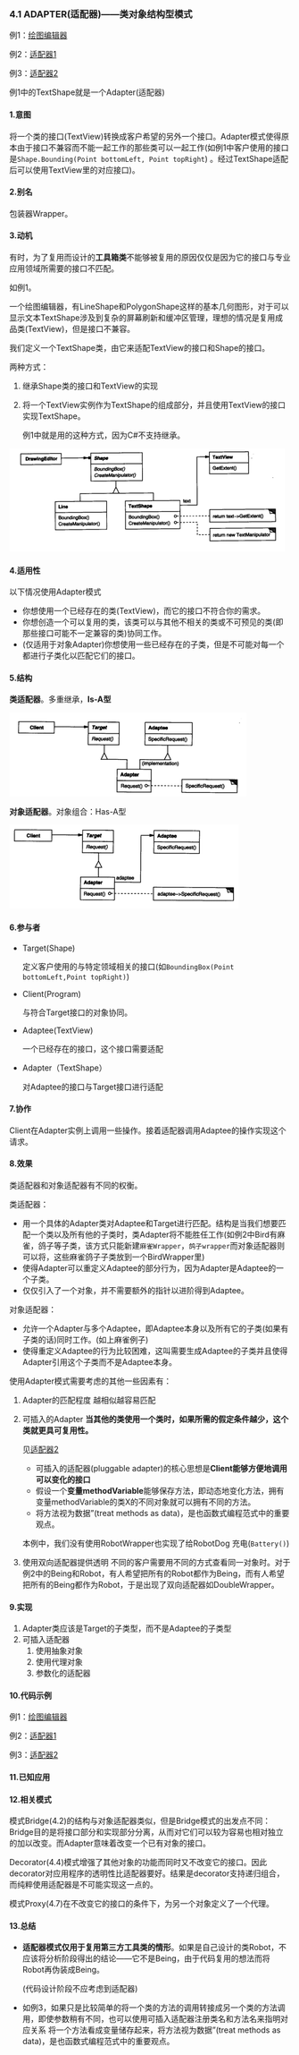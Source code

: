 ### 4.1 ADAPTER(适配器)——类对象结构型模式

例1：[绘图编辑器](./code/4.1适配器/绘图编辑器)

例2：[适配器1](./code/4.1适配器/适配器1)

例3：[适配器2](./code/4.1适配器/适配器2)

例1中的TextShape就是一个Adapter(适配器)

#### 1.意图

将一个类的接口(TextView)转换成客户希望的另外一个接口。Adapter模式使得原本由于接口不兼容而不能一起工作的那些类可以一起工作(如例1中客户使用的接口是`Shape.Bounding(Point bottomLeft, Point topRight`) 。经过TextShape适配后可以使用TextView里的对应接口)。

#### 2.别名

包装器Wrapper。

#### 3.动机

有时，为了复用而设计的**工具箱类**不能够被复用的原因仅仅是因为它的接口与专业应用领域所需要的接口不匹配。

如例1。

一个绘图编辑器，有LineShape和PolygonShape这样的基本几何图形，对于可以显示文本TextShape涉及到复杂的屏幕刷新和缓冲区管理，理想的情况是复用成品类(TextView)，但是接口不兼容。

我们定义一个TextShape类，由它来适配TextView的接口和Shape的接口。

两种方式：

1. 继承Shape类的接口和TextView的实现

2. 将一个TextView实例作为TextShape的组成部分，并且使用TextView的接口实现TextShape。

   例1中就是用的这种方式，因为C#不支持继承。

![](pic/9.png)

#### 4.适用性

以下情况使用Adapter模式

* 你想使用一个已经存在的类(TextView)，而它的接口不符合你的需求。
* 你想创造一个可以复用的类，该类可以与其他不相关的类或不可预见的类(即那些接口可能不一定兼容的类)协同工作。
* (仅适用于对象Adapter)你想使用一些已经存在的子类，但是不可能对每一个都进行子类化以匹配它们的接口。

#### 5.结构

**类适配器**。多重继承，**Is-A型**

![](pic/10.png)

**对象适配器**。对象组合：Has-A型

![](pic/11.png)

#### 6.参与者

* Target(Shape)

  定义客户使用的与特定领域相关的接口(如`BoundingBox(Point bottomLeft,Point topRight)`)

* Client(Program)

  与符合Target接口的对象协同。

* Adaptee(TextView)

  一个已经存在的接口，这个接口需要适配

* Adapter（TextShape）

  对Adaptee的接口与Target接口进行适配

#### 7.协作

Client在Adapter实例上调用一些操作。接着适配器调用Adaptee的操作实现这个请求。

#### 8.效果

类适配器和对象适配器有不同的权衡。

类适配器：

* 用一个具体的Adapter类对Adaptee和Target进行匹配。结构是当我们想要匹配一个类以及所有他的子类时，类Adapter将不能胜任工作(如例2中Bird有麻雀，鸽子等子类，该方式只能新建`麻雀Wrapper`，`鸽子wrapper`而对象适配器则可以将，这些麻雀鸽子子类放到一个BirdWrapper里)
* 使得Adapter可以重定义Adaptee的部分行为，因为Adapter是Adaptee的一个子类。
* 仅仅引入了一个对象，并不需要额外的指针以进阶得到Adaptee。

对象适配器：

* 允许一个Adapter与多个Adaptee，即Adaptee本身以及所有它的子类(如果有子类的话)同时工作。(如上麻雀例子)
* 使得重定义Adaptee的行为比较困难，这叫需要生成Adaptee的子类并且使得Adapter引用这个子类而不是Adaptee本身。

使用Adapter模式需要考虑的其他一些因素有：

1. Adapter的匹配程度 越相似越容易匹配

2. 可插入的Adapter  **当其他的类使用一个类时，如果所需的假定条件越少，这个类就更具可复用性。**

   见[适配器2](./code/4.1适配器/适配器2)

   * 可插入的适配器(pluggable adapter)的核心思想是**Client能够方便地调用可以变化的接口**
   * 假设一个**变量methodVariable**能够保存方法，即动态地变化方法，拥有变量methodVariable的类X的不同对象就可以拥有不同的方法。
   * 将方法视为数据”(treat methods as data)，是也函数式编程范式中的重要观点。

   本例中，我们没有使用RobotWrapper也实现了给RobotDog 充电(`Battery()`)

3. 使用双向适配器提供透明  不同的客户需要用不同的方式查看同一对象时。对于例2中的Being和Robot，有人希望把所有的Robot都作为Being，而有人希望把所有的Being都作为Robot，于是出现了双向适配器如DoubleWrapper。

#### 9.实现

1. Adapter类应该是Target的子类型，而不是Adaptee的子类型
2. 可插入适配器 
   1. 使用抽象对象
   2. 使用代理对象
   3. 参数化的适配器

#### 10.代码示例

例1：[绘图编辑器](./code/4.1适配器/绘图编辑器)

例2：[适配器1](./code/4.1适配器/适配器1)

例3：[适配器2](./code/4.1适配器/适配器2)

#### 11.已知应用

#### 12.相关模式

模式Bridge(4.2)的结构与对象适配器类似，但是Bridge模式的出发点不同：Bridge目的是将接口部分和实现部分分离，从而对它们可以较为容易也相对独立的加以改变。而Adapter意味着改变一个已有对象的接口。

Decorator(4.4)模式增强了其他对象的功能而同时又不改变它的接口。因此decorator对应用程序的透明性比适配器要好。结果是decorator支持递归组合，而纯粹使用适配器是不可能实现这一点的。

模式Proxy(4.7)在不改变它的接口的条件下，为另一个对象定义了一个代理。

#### 13.总结

* **适配器模式仅用于复用第三方工具类的情形**。如果是自己设计的类Robot，不应该将分析阶段得出的结论——它不是Being，由于代码复用的想法而将Robot再伪装成Being。

  (代码设计阶段不应考虑到适配器)

* 如例3，如果只是比较简单的将一个类的方法的调用转接成另一个类的方法调用，即使参数稍有不同，也可以使用可插入适配器注册类名和方法名来指明对应关系
  将一个方法看成变量储存起来，将方法视为数据”(treat methods as data)，是也函数式编程范式中的重要观点。